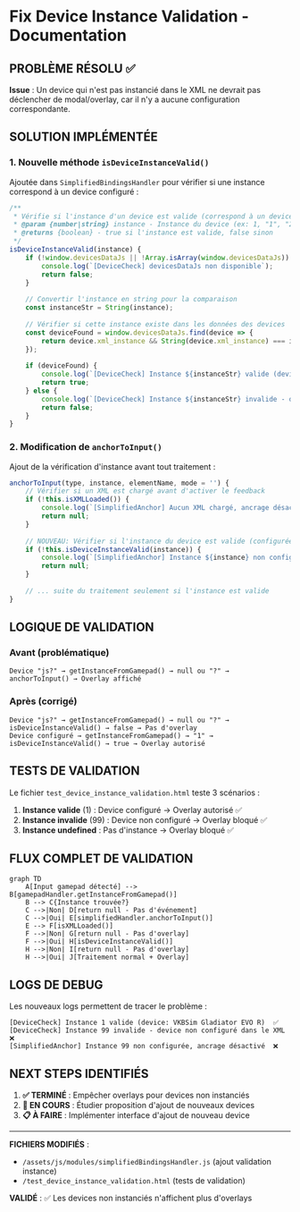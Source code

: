 # Fix Device Instance Validation - Documentation

## PROBLÈME RÉSOLU ✅

**Issue** : Un device qui n'est pas instancié dans le XML ne devrait pas déclencher de modal/overlay, car il n'y a aucune configuration correspondante.

## SOLUTION IMPLÉMENTÉE

### 1. Nouvelle méthode `isDeviceInstanceValid()`

Ajoutée dans `SimplifiedBindingsHandler` pour vérifier si une instance correspond à un device configuré :

```javascript
/**
 * Vérifie si l'instance d'un device est valide (correspond à un device configuré)
 * @param {number|string} instance - Instance du device (ex: 1, "1", "231d_0200")
 * @returns {boolean} - true si l'instance est valide, false sinon
 */
isDeviceInstanceValid(instance) {
    if (!window.devicesDataJs || !Array.isArray(window.devicesDataJs)) {
        console.log(`[DeviceCheck] devicesDataJs non disponible`);
        return false;
    }
    
    // Convertir l'instance en string pour la comparaison
    const instanceStr = String(instance);
    
    // Vérifier si cette instance existe dans les données des devices
    const deviceFound = window.devicesDataJs.find(device => {
        return device.xml_instance && String(device.xml_instance) === instanceStr;
    });
    
    if (deviceFound) {
        console.log(`[DeviceCheck] Instance ${instanceStr} valide (device: ${deviceFound.product || deviceFound.id})`);
        return true;
    } else {
        console.log(`[DeviceCheck] Instance ${instanceStr} invalide - device non configuré dans le XML`);
        return false;
    }
}
```

### 2. Modification de `anchorToInput()`

Ajout de la vérification d'instance avant tout traitement :

```javascript
anchorToInput(type, instance, elementName, mode = '') {
    // Vérifier si un XML est chargé avant d'activer le feedback
    if (!this.isXMLLoaded()) {
        console.log(`[SimplifiedAnchor] Aucun XML chargé, ancrage désactivé`);
        return null;
    }
    
    // NOUVEAU: Vérifier si l'instance du device est valide (configurée dans le XML)
    if (!this.isDeviceInstanceValid(instance)) {
        console.log(`[SimplifiedAnchor] Instance ${instance} non configurée, ancrage désactivé`);
        return null;
    }
    
    // ... suite du traitement seulement si l'instance est valide
}
```

## LOGIQUE DE VALIDATION

### Avant (problématique)
```
Device "js?" → getInstanceFromGamepad() → null ou "?" → anchorToInput() → Overlay affiché
```

### Après (corrigé)
```
Device "js?" → getInstanceFromGamepad() → null ou "?" → isDeviceInstanceValid() → false → Pas d'overlay
Device configuré → getInstanceFromGamepad() → "1" → isDeviceInstanceValid() → true → Overlay autorisé
```

## TESTS DE VALIDATION

Le fichier `test_device_instance_validation.html` teste 3 scénarios :

1. **Instance valide** (1) : Device configuré → Overlay autorisé ✅
2. **Instance invalide** (99) : Device non configuré → Overlay bloqué ✅  
3. **Instance undefined** : Pas d'instance → Overlay bloqué ✅

## FLUX COMPLET DE VALIDATION

```mermaid
graph TD
    A[Input gamepad détecté] --> B[gamepadHandler.getInstanceFromGamepad()]
    B --> C{Instance trouvée?}
    C -->|Non| D[return null - Pas d'événement]
    C -->|Oui| E[simplifiedHandler.anchorToInput()]
    E --> F[isXMLLoaded()]
    F -->|Non| G[return null - Pas d'overlay]
    F -->|Oui| H[isDeviceInstanceValid()]
    H -->|Non| I[return null - Pas d'overlay]
    H -->|Oui| J[Traitement normal + Overlay]
```

## LOGS DE DEBUG

Les nouveaux logs permettent de tracer le problème :

```
[DeviceCheck] Instance 1 valide (device: VKBSim Gladiator EVO R)  ✅
[DeviceCheck] Instance 99 invalide - device non configuré dans le XML  ❌
[SimplifiedAnchor] Instance 99 non configurée, ancrage désactivé  ❌
```

## NEXT STEPS IDENTIFIÉS

1. **✅ TERMINÉ** : Empêcher overlays pour devices non instanciés
2. **🔄 EN COURS** : Étudier proposition d'ajout de nouveaux devices
3. **📋 À FAIRE** : Implémenter interface d'ajout de nouveau device

---

**FICHIERS MODIFIÉS** :
- `/assets/js/modules/simplifiedBindingsHandler.js` (ajout validation instance)
- `/test_device_instance_validation.html` (tests de validation)

**VALIDÉ** : ✅ Les devices non instanciés n'affichent plus d'overlays
